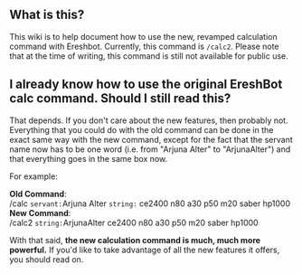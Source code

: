 ## What is this?
This wiki is to help document how to use the new, revamped calculation command with Ereshbot. Currently, this command is `/calc2`. 
Please note that at the time of writing, this command is still not available for public use.

## I already know how to use the original EreshBot calc command. Should I still read this?
That depends. If you don't care about the new features, then probably not. Everything that you could do with the old command can be done in the exact same way with the new command, except for the fact that the servant name now has to be one word (i.e. from "Arjuna Alter" to "ArjunaAlter") and that everything goes in the same box now.

For example:

**Old Command**:<br>
/calc `servant:`Arjuna Alter `string:` ce2400 n80 a30 p50 m20 saber hp1000
<br>**New Command**:<br>
/calc2 `string:`ArjunaAlter ce2400 n80 a30 p50 m20 saber hp1000

With that said, **the new calculation command is much, much more powerful.** If you'd like to take advantage of all the new features it offers, you should read on.
